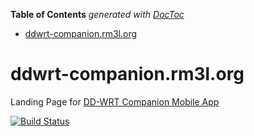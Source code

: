<!-- START doctoc generated TOC please keep comment here to allow auto update -->
<!-- DON'T EDIT THIS SECTION, INSTEAD RE-RUN doctoc TO UPDATE -->
**Table of Contents**  *generated with [DocToc](https://github.com/thlorenz/doctoc)*

- [ddwrt-companion.rm3l.org](#ddwrt-companionrm3lorg)

<!-- END doctoc generated TOC please keep comment here to allow auto update -->

# ddwrt-companion.rm3l.org
Landing Page for [DD-WRT Companion Mobile App](http://ddwrt-companion.rm3l.org)

[![Build Status](https://travis-ci.org/rm3l/ddwrt-companion.rm3l.org.svg?branch=master)](https://travis-ci.org/rm3l/ddwrt-companion.rm3l.org)
